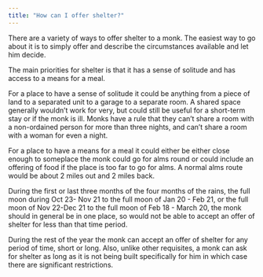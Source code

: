 ```yaml
---
title: "How can I offer shelter?"
---
```


There are a variety of ways to offer shelter to a monk. The easiest way to go about it is to simply offer and describe the circumstances available and let him decide.

The main priorities for shelter is that it has a sense of solitude and has access to a means for a meal.

For a place to have a sense of solitude it could be anything from a piece of land to a separated unit to a garage to a separate room. A shared space generally wouldn’t work for very, but could still be useful for a short-term stay or if the monk is ill. Monks have a rule that they can’t share a room with a non-ordained person for more than three nights, and can’t share a room with a woman for even a night.

For a place to have a means for a meal it could either be either close enough to someplace the monk could go for alms round or could include an offering of food if the place is too far to go for alms. A normal alms route would be about 2 miles out and 2 miles back.

During the first or last three months of the four months of the rains, the full moon during Oct 23- Nov 21 to the full moon of Jan 20 - Feb 21, or the full moon of Nov 22-Dec 21 to the full moon of Feb 18 - March 20, the monk should in general be in one place, so would not be able to accept an offer of shelter for less than that time period.

During the rest of the year the monk can accept an offer of shelter for any period of time, short or long. Also, unlike other requisites, a monk can ask for shelter as long as it is not being built specifically for him in which case there are significant restrictions.
